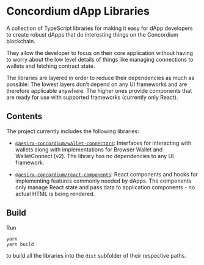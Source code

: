 # Concordium dApp Libraries

A collection of TypeScript libraries for making it easy for dApp developers to create robust dApps that do interesting things
on the Concordium blockchain.

They allow the developer to focus on their core application without having to worry about the low level details of
things like managing connections to wallets and fetching contract state.

The libraries are layered in order to reduce their dependencies as much as possible:
The lowest layers don’t depend on any UI frameworks and are therefore applicable anywhere.
The higher ones provide components that are ready for use with supported frameworks (currently only React).

## Contents

The project currently includes the following libraries:

- [`@aesirx-concordium/wallet-connectors`](./packages/wallet-connectors):
  Interfaces for interacting with wallets along with implementations for Browser Wallet and WalletConnect (v2).
  The library has no dependencies to any UI framework.

- [`@aesirx-concordium/react-components`](./packages/react-components):
  React components and hooks for implementing features commonly needed by dApps.
  The components only manage React state and pass data to application components - no actual HTML is being rendered.


## Build

Run

```shell
yarn
yarn build
```

to build all the libraries into the `dist` subfolder of their respective paths.
